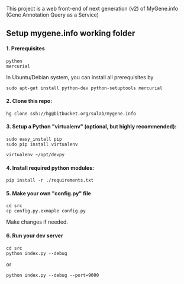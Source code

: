 This project is a web front-end of next generation (v2) of MyGene.info (Gene Annotation Query as a Service)

## Setup mygene.info working folder ##


#### 1. Prerequisites

    python
    mercurial

   In Ubuntu/Debian system, you can install all prerequisites by


    sudo apt-get install python-dev python-setuptools mercurial



#### 2. Clone this repo:


    hg clone ssh://hg@bitbucket.org/sulab/mygene.info


#### 3. Setup a Python "virtualenv" (optional, but highly recommended):


    sudo easy_install pip
    sudo pip install virtualenv

    virtualenv ~/opt/devpy


#### 4. Install required python modules:


    pip install -r ./requirements.txt


#### 5. Make your own "config.py" file


    cd src
    cp config.py.exmaple config.py


Make changes if needed.

#### 6. Run your dev server


    cd src
    python index.py --debug


or

    python index.py --debug --port=9000
